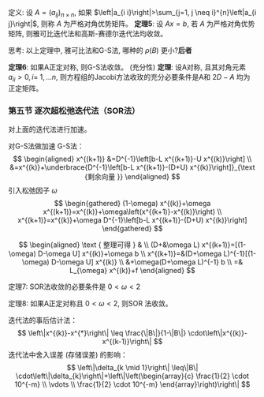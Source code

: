 定义: 设 $A=\left(a_{i j}\right)_{n \times n}$, 如果 $\left|a_{i i}\right|>\sum_{j=1, j \neq i}^{n}\left|a_{i j}\right|$, 则称 $A$ 为严格对角优势矩阵。
**定理5**: 设 $A x=b$, 若 $A$ 为严格对角优势矩阵, 则雅可比迭代法和高斯-赛德尔迭代法均收敛。

思考: 以上定理中, 雅可比法和G-S法, 哪种的 $\rho(B)$ 更小?**后者**

**定理6**: 如果A正定对称, 则G-S法收敛。 (充分性)
**定理**: 设A对称, 且其对角元素 $a_{i i}>0, i=$ $1, \ldots n$, 则方程组的Jacobi方法收玫的充分必要条件是A和 $2 D-A$ 均为正定矩阵。

### 第五节 逐次超松弛迭代法（SOR法）

对上面的迭代法进行加速。

对G-S法做加速
G-S法：
$$
\begin{aligned}
x^{(k+1)} &=D^{-1}\left[b-L x^{(k+1)}-U x^{(k)}\right] \\
&=x^{(k)}+\underbrace{D^{-1}\left[b-L x^{(k+1)}-(D+U) x^{(k)}\right]}_{\text {剩余向量 }}
\end{aligned}
$$
引入松弛因子 $\omega$
$$
\begin{gathered}
(1-\omega) x^{(k)}+\omega x^{(k+1)}=x^{(k)}+\omega\left(x^{(k+1)}-x^{(k)}\right) \\
x^{(k+1)}=x^{(k)}+\omega D^{-1}\left[b-L x^{(k+1)}-(D+U) x^{(k)}\right]
\end{gathered}
$$

$$
\begin{aligned}
\text { 整理可得 } & \\
(D+&\omega L) x^{(k+1)}=[(1-\omega) D-\omega U] x^{(k)}+\omega b \\
x^{(k+1)}=&(D+\omega L)^{-1}[(1-\omega) D-\omega U] x^{(k)} \\
&+\omega(D+\omega L)^{-1} b \\
=& L_{\omega} x^{(k)}+f
\end{aligned}
$$

定理7: SOR法收敛的必要条件是 $0<\omega<2$

定理8: 如果A正定对称且 $0<\omega<2$, 则SOR 法收敛。

迭代法的事后估计法：
$$
\left\|x^{(k)}-x^{*}\right\| \leq \frac{\|B\|}{1-\|B\|} \cdot\left\|x^{(k)}-x^{(k-1)}\right\|
$$
迭代法中舍入误差 (存储误差) 的影响：
$$
\left\|\delta_{k \mid 1}\right\| \leq\|B\| \cdot\left\|\delta_{k}\right\|+\left\|\left(\begin{array}{c}
\frac{1}{2} \cdot 10^{-m} \\
\vdots \\
\frac{1}{2} \cdot 10^{-m}
\end{array}\right)\right\|
$$